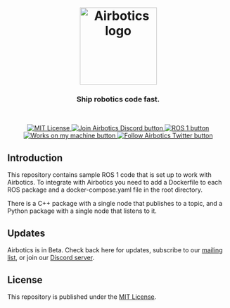 <h1 align="center">
    <a href="https://airbotics.io"><img src="https://airbotics.io/imgs/logo.png" width="175px" alt="Airbotics logo"></a>
</h1>

<h3 align="center">Ship robotics code fast.</h3>

<br />

<p align="center">
 <a href="https://github.com/Airbotics/agent/blob/master/LICENSE">
  <img src="https://img.shields.io/badge/License-MIT-brightgreen.svg" alt="MIT License">
 </a>
 <a href="https://discord.gg/W2TR4WXUqv">
  <img src="https://img.shields.io/discord/900431878585188392?label=Discord" alt="Join Airbotics Discord button">
 </a>
 <a href="https://ros.org/">
  <img src="https://img.shields.io/badge/ROS-1-brightgreen" alt="ROS 1 button">
 </a>
 <a href="https://xkcd.com/1739/">
  <img src="https://img.shields.io/badge/works%20on-my%20machine-brightgreen" alt="Works on my machine button">
 </a>
 <a href="https://twitter.com/Airboticsio">
  <img src="https://img.shields.io/twitter/follow/Airboticsio?style=social" alt="Follow Airbotics Twitter button">
 </a>
</p>


## Introduction

This repository contains sample ROS 1 code that is set up to work with Airbotics. To integrate with Airbotics you need to add a Dockerfile to each ROS package and a docker-compose.yaml file in the root directory.

There is a C++ package with a single node that publishes to a topic, and a Python package with a single node that listens to it.

## Updates

Airbotics is in Beta. Check back here for updates, subscribe to our [mailing list](https://7jrye3vr8l8.typeform.com/to/jbAucOxc), or join our [Discord server](https://discord.gg/W2TR4WXUqv).

## License

This repository is published under the [MIT License](LICENSE).